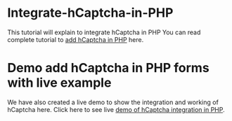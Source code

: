 # Integrate-hCaptcha-in-PHP
This tutorial will explain to integrate hCaptcha in PHP
You can read complete tutorial to <a href="https://www.discussdesk.com/how-to-add-hcaptcha-in-php-forms-with-live-example.htm">add hCaptcha in PHP</a> here.

# Demo add hCaptcha in PHP forms with live example
We have also created a live demo to show the integration and working of hCaptcha here. 
Click here to see live <a href="https://demo.discussdesk.com/hcaptcha_integration_in_php/">demo of hCaptcha integration in PHP</a>.

